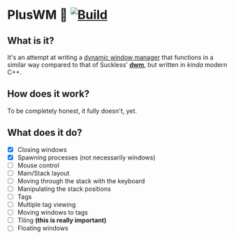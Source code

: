 # PlusWM 🧠 [![Build](https://github.com/maltalef101/pluswm/actions/workflows/build.yml/badge.svg)](https://github.com/maltalef101/pluswm/actions/workflows/build.yml)

## What is it?
It's an attempt at writing a [dynamic window manager](https://en.wikipedia.org/wiki/Dynamic_window_manager) that functions in a
similar way compared to that of Suckless' [**dwm**](https://dwm.suckless.org), but written in *kinda* modern C++.

## How does it work?
To be completely honest, it fully doesn't, yet.

## What does it do?
+ [x] Closing windows
+ [x] Spawning processes (not necessarily windows)
+ [ ] Mouse control
+ [ ] Main/Stack layout
+ [ ] Moving through the stack with the keyboard
+ [ ] Manipulating the stack positions
+ [ ] Tags
+ [ ] Multiple tag viewing
+ [ ] Moving windows to tags
+ [ ] Tiling **(this is really important)**
+ [ ] Floating windows
